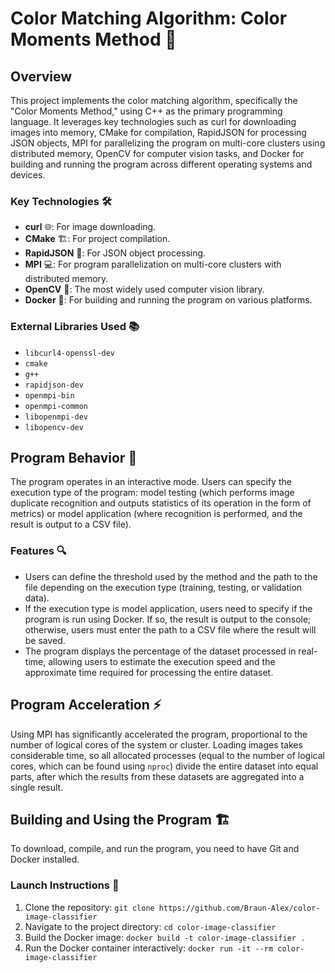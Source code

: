# Color Matching Algorithm: Color Moments Method 🎨

## Overview
This project implements the color matching algorithm, specifically the "Color Moments Method," using C++ as the primary programming language. It leverages key technologies such as curl for downloading images into memory, CMake for compilation, RapidJSON for processing JSON objects, MPI for parallelizing the program on multi-core clusters using distributed memory, OpenCV for computer vision tasks, and Docker for building and running the program across different operating systems and devices.

### Key Technologies 🛠️
- **curl** 🌐: For image downloading.
- **CMake** 🏗: For project compilation.
- **RapidJSON** 📄: For JSON object processing.
- **MPI** 💻: For program parallelization on multi-core clusters with distributed memory.
- **OpenCV** 📸: The most widely used computer vision library.
- **Docker** 🐳: For building and running the program on various platforms.

### External Libraries Used 📚
- `libcurl4-openssl-dev`
- `cmake`
- `g++`
- `rapidjson-dev`
- `openmpi-bin`
- `openmpi-common`
- `libopenmpi-dev`
- `libopencv-dev`

## Program Behavior 🤖
The program operates in an interactive mode. Users can specify the execution type of the program: model testing (which performs image duplicate recognition and outputs statistics of its operation in the form of metrics) or model application (where recognition is performed, and the result is output to a CSV file).

### Features 🔍
- Users can define the threshold used by the method and the path to the file depending on the execution type (training, testing, or validation data).
- If the execution type is model application, users need to specify if the program is run using Docker. If so, the result is output to the console; otherwise, users must enter the path to a CSV file where the result will be saved.
- The program displays the percentage of the dataset processed in real-time, allowing users to estimate the execution speed and the approximate time required for processing the entire dataset.

## Program Acceleration ⚡
Using MPI has significantly accelerated the program, proportional to the number of logical cores of the system or cluster. Loading images takes considerable time, so all allocated processes (equal to the number of logical cores, which can be found using `nproc`) divide the entire dataset into equal parts, after which the results from these datasets are aggregated into a single result.

## Building and Using the Program 🏗️
To download, compile, and run the program, you need to have Git and Docker installed.

### Launch Instructions 🚀
1. Clone the repository: `git clone https://github.com/Braun-Alex/color-image-classifier`
2. Navigate to the project directory: `cd color-image-classifier`
3. Build the Docker image: `docker build -t color-image-classifier .`
4. Run the Docker container interactively: `docker run -it --rm color-image-classifier`